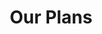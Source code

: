 ---
title: "Our Plans"
# watermark text
watermark: "Pricing"
# page header background image
page_header_image: "images/background/about.jpg"
# meta description
description : "Cupidatat non proident sunt culpa qui officia deserunt mollit <br> anim idest laborum sed ut perspiciatis."

layout: "pricing"
draft: false

pricing:
  subtitle : "Pricing table"
  title : "choose your plan"
  pricing_table:
  # pricing table loop
  - title : "Basic"
    price : "$49"
    unit : "month"
    description : "Best for small individuals"
    link : "#"
    services:
    - "Express Service"
    - "Customs Clearance"
    - "Time-Critical Services"
      
  # pricing table loop
  - title : "Professional"
    price : "$79"
    unit : "month"
    description : "Best for small individuals"
    link : "#"
    services:
    - "Express Service"
    - "Customs Clearance"
    - "Time-Critical Services"
      
  # pricing table loop
  - title : "Business"
    price : "$99"
    unit : "month"
    description : "Best for small individuals"
    link : "#"
    services:
    - "Express Service"
    - "Customs Clearance"
    - "Time-Critical Services"
---